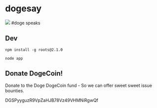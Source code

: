 dogesay
=========
![](http://dogesay.com/wow//doge)
#doge speaks

## Dev
```npm install -g roots@2.1.0```

```node app```


## Donate DogeCoin!

Donate to the Doge DogeCoin fund - So we can offer sweet sweet issue bounties.

DGSPyyguzR9VpZaHJB78Vz49VHMNiRgwQf
